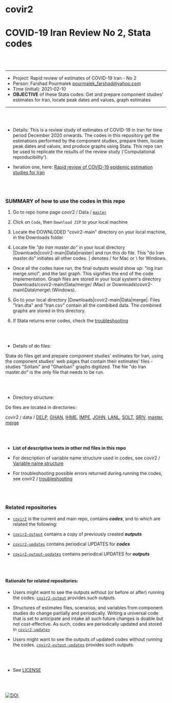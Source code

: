 # covir2

# COVID-19 Iran Review No 2, Stata codes

<br/><br/>


********************************************************************************************************************************************
* Project: Rapid review of estimates of COVID-19 Iran - No 2
* Person: Farshad Pourmalek pourmalek_farshad@yahoo.com
* Time (initial): 2021-02-10
* **OBJECTIVE** of these Stata codes: Get and prepare component studies' estimates for Iran, locate peak dates and values, graph estimates
********************************************************************************************************************************************

<br/><br/>


* Details: This is a review study of estimates of COVID-19 in Iran for time period December 2020 onwards. The codes in this repository get the estimations performed by the component studies, prepare them, locate peak dates and values, and produce graphs using Stata. This repo can be used to replicate the results of the review study ('Computational reproducibility').


* Iteration one, here: [Rapid review of COVID-19 epidemic estimation studies for Iran]( https://bmcpublichealth.biomedcentral.com/articles/10.1186/s12889-021-10183-3)

<br/><br/>



### SUMMARY of how to use the codes in this repo

1. Go to repo home page covir2 / Data / [`master`](https://github.com/pourmalek/covir2)

2. Click on `Code`, then `Download ZIP` to your local machine

3. Locate the DOWNLODED "covir2-main" directory on your local machine, in the Downloads folder

4. Locate file *"do Iran master.do"* in your local directory |Downloads|covir2-main|Data|master| and run this do file. This "do Iran master.do" initiates all other codes. | denotes / for Mac or \ for Windows.

- Once all the codes have run, the final outputs would show up: "log Iran merge.smcl", and the last graph. This signifies the end of the code implementation. Graph files are stored in your local system's directory Downloads/covir2-main/Data/merge/ (Mac) or Downloads\covir2-main\Data\merge\ (Windows).

5. Go to your local directory |Downloads|covir2-main|Data|merge|. Files "Iran.dta" and "Iran.csv" contain all the combibed data. The combined graphs are stored in this directory. 

6. If Stata returns error codes, check the [troubleshooting](https://github.com/pourmalek/covir2/blob/main/Troubleshooting.md)

<br/><br/>

* Details of do files:

Stata do files get and prepare component studies' estimates for Iran, using the component studies' web pages that contain their estimates’ files - studies "Soltani" and "Ghanbari" graphs digitized. The file "do Iran master.do" is the only file that needs to be run. 

<br/><br/>


* Directory structure:

Do files are located in directories: 

covir2 / data / [DELP](https://github.com/pourmalek/covir2/tree/main/Data/DELP), [GHAN](https://github.com/pourmalek/covir2/tree/main/Data/GHAN), [IHME](https://github.com/pourmalek/covir2/tree/main/Data/IHME), [IMPE](https://github.com/pourmalek/covir2/tree/main/Data/IMPE), [JOHN](https://github.com/pourmalek/covir2/tree/main/Data/JOHN), [LANL](https://github.com/pourmalek/covir2/tree/main/Data/LANL), [SOLT](https://github.com/pourmalek/covir2/tree/main/Data/Soltani), [SRIV](https://github.com/pourmalek/covir2/tree/main/Data/SRIV), [master](https://github.com/pourmalek/covir2/tree/main/Data/master), [merge](https://github.com/pourmalek/covir2/tree/main/Data/merge)

<br/><br/>


* **List of descriptive texts in other md files in this repo**

* For description of variable name structure used in codes, see covir2 / [Variable name structure](https://github.com/pourmalek/covir2/blob/main/Variable%20name%20structure.md)

* For troubleshooting possible errors returned during running the codes, see covir2 / [troubleshooting](https://github.com/pourmalek/covir2/blob/main/Troubleshooting.md)

<br/><br/>

### Related repositories 
* [`covir2`](https://github.com/pourmalek/covir2) is the current and main repo, contains **_codes_**, and to which are related the following:

* [`covir2-output`](https://github.com/pourmalek/covir2-output) contains a copy of previously created **_outputs_**

* [`covir2-updates`](https://github.com/pourmalek/covir2-updates) contains periodical UPDATES for **_codes_**

* [`covir2-output-updates`](https://github.com/pourmalek/covir2-output-updates) contains periodical UPDATES for **_outputs_**

<br/><br/>

#### Rationale for related repositories:

* Users might want to see the outputs without (or before or after) running the codes. [`covir2-output`](https://github.com/pourmalek/covir2-output) provides such outputs.

* Structures of estimates files, scenarios, and variables from component studies do change partially and periodically. Writing a universal code that is set to anticipate and intake all such future changes is doable but not cost-effective. As such, codes are periodically updated and stored in [`covir2-updates`](https://github.com/pourmalek/covir2-updates)

*  Users might want to see the outputs of updated codes without running the codes. [`covir2-output-updates`](https://github.com/pourmalek/covir2-output-updates) provides such outputs.


<br/><br/>

* See [LICENSE](https://github.com/pourmalek/covir2/blob/main/LICENSE)

<br/><br/>

[![DOI](https://zenodo.org/badge/344389637.svg)](https://zenodo.org/badge/latestdoi/344389637)




